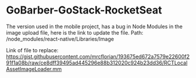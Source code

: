 # GoBarber-GoStack-RocketSeat

The version used in the mobile project, has a bug in Node Modules in the image upload file, here is the link to update the file.
Path: /node_modules/react-native/Libraries/Image

Link of file to replace: https://gist.githubusercontent.com/mrcflorian/193675ed672a7579e22600f291f1a08b/raw/ce8dff39495ad445296e88b312020c924b23dd36/RCTLocalAssetImageLoader.mm

